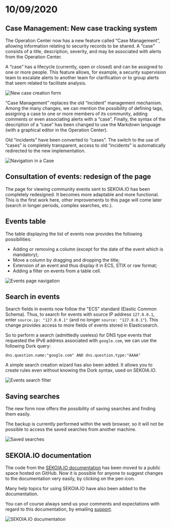 # 10/09/2020

## Case Management: New case tracking system

The Operation Center now has a new feature called “Case Management”, allowing information relating to security records to be shared. A “case” consists of a title, description, severity, and may be associated with alerts from the Operation Center.

A “case” has a lifecycle (currently, open or closed) and can be assigned to one or more people.
This feature allows, for example, a security supervision team to escalate alerts to another team for clarification or to group alerts that seem related to facilitate analysis.

![New case creation form](/assets/release-20200910/oc_case_mgmt_edit.png)

“Case Management” replaces the old “incident” management mechanism. Among the many changes, we can mention the possibility of defining tags, assigning a case to one or more members of its community, adding comments or even associating alerts with a “case”. Finally, the syntax of the description of a “case” has been changed to use the Markdown language (with a graphical editor in the Operation Center).

Old “incidents” have been converted to “cases”. The switch to the use of “cases” is completely transparent, access to old “incidents” is automatically redirected to the new implementation.

![Navigation in a Case](/assets/release-20200910/oc_case_mgmt_nav.gif)

## Consultation of events: redesign of the page

The page for viewing community events sent to SEKOIA.IO has been completely redesigned. It becomes more adaptable and more functional. This is the first work here, other improvements to this page will come later (search in longer periods, complex searches, etc.).

## Events table

The table displaying the list of events now provides the following possibilities:

- Adding or removing a column (except for the date of the event which is mandatory);
- Move a column by dragging and dropping the title;
- Extension of an event and thus display it in ECS, STIX or raw format;
- Adding a filter on events from a table cell.

![Events page navigation](/assets/release-20200910/oc_events_nav.gif)

## Search in events

Search fields in events now follow the "ECS" standard (Elastic Common Schema). Thus, to search for events with source IP address `127.0.0.1`, enter `source.ip: "127.0.0.1"` (and no longer `source: "127.0.0.1"`). This change provides access to more fields of events stored in Elasticsearch.

So to perform a search (admittedly useless) for DNS type events that requested the IPv6 address associated with `google.com`, we can use the following Dork query:

```
dns.question.name:"google.com" AND dns.question.type:"AAAA"
```

A simple search creation wizard has also been added. It allows you to create rules even without knowing the Dork syntax, used on SEKOIA.IO.

![Events search filter](/assets/release-20200910/oc_events_add_filter.gif)

## Saving searches

The new form now offers the possibility of saving searches and finding them easily.

The backup is currently performed within the web browser, so it will not be possible to access the saved searches from another machine.

![Saved searches](/assets/release-20200910/oc_events_saved_search.gif)

## SEKOIA.IO documentation

The code from the [SEKOIA.IO documentation](https://docs.sekoia.io/) has been moved to a public space hosted on GitHub. Now it is possible for anyone to suggest changes to the documentation very easily, by clicking on the pen icon.

Many help topics for using SEKOIA.IO have also been added to the documentation.

You can of course always send us your comments and expectations with regard to this documentation, by emailing [support](mailto:support@sekoia.io).

![SEKOIA.IO documentation](/assets/release-20200910/docs_create_pr.gif)
